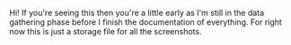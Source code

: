 Hi! If you're seeing this then you're a little early as I'm still in the data gathering phase before I finish the documentation of everything. For right now this is just a storage file for all the screenshots.
